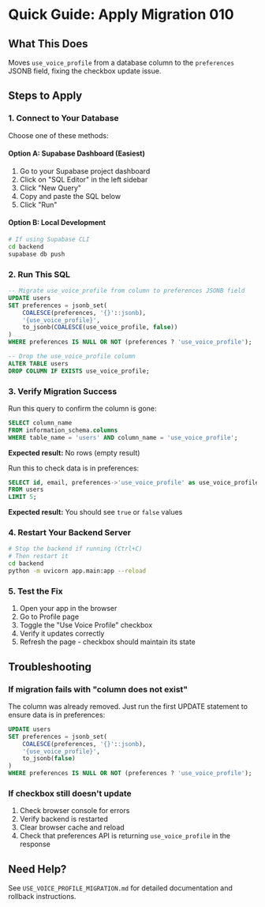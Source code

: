 # Quick Guide: Apply Migration 010

## What This Does
Moves `use_voice_profile` from a database column to the `preferences` JSONB field, fixing the checkbox update issue.

## Steps to Apply

### 1. Connect to Your Database
Choose one of these methods:

#### Option A: Supabase Dashboard (Easiest)
1. Go to your Supabase project dashboard
2. Click on "SQL Editor" in the left sidebar
3. Click "New Query"
4. Copy and paste the SQL below
5. Click "Run"

#### Option B: Local Development
```bash
# If using Supabase CLI
cd backend
supabase db push
```

### 2. Run This SQL

```sql
-- Migrate use_voice_profile from column to preferences JSONB field
UPDATE users 
SET preferences = jsonb_set(
    COALESCE(preferences, '{}'::jsonb),
    '{use_voice_profile}',
    to_jsonb(COALESCE(use_voice_profile, false))
)
WHERE preferences IS NULL OR NOT (preferences ? 'use_voice_profile');

-- Drop the use_voice_profile column
ALTER TABLE users 
DROP COLUMN IF EXISTS use_voice_profile;
```

### 3. Verify Migration Success

Run this query to confirm the column is gone:
```sql
SELECT column_name 
FROM information_schema.columns 
WHERE table_name = 'users' AND column_name = 'use_voice_profile';
```
**Expected result:** No rows (empty result)

Run this to check data is in preferences:
```sql
SELECT id, email, preferences->'use_voice_profile' as use_voice_profile 
FROM users 
LIMIT 5;
```
**Expected result:** You should see `true` or `false` values

### 4. Restart Your Backend Server
```bash
# Stop the backend if running (Ctrl+C)
# Then restart it
cd backend
python -m uvicorn app.main:app --reload
```

### 5. Test the Fix
1. Open your app in the browser
2. Go to Profile page
3. Toggle the "Use Voice Profile" checkbox
4. Verify it updates correctly
5. Refresh the page - checkbox should maintain its state

## Troubleshooting

### If migration fails with "column does not exist"
The column was already removed. Just run the first UPDATE statement to ensure data is in preferences:
```sql
UPDATE users 
SET preferences = jsonb_set(
    COALESCE(preferences, '{}'::jsonb),
    '{use_voice_profile}',
    to_jsonb(false)
)
WHERE preferences IS NULL OR NOT (preferences ? 'use_voice_profile');
```

### If checkbox still doesn't update
1. Check browser console for errors
2. Verify backend is restarted
3. Clear browser cache and reload
4. Check that preferences API is returning `use_voice_profile` in the response

## Need Help?
See `USE_VOICE_PROFILE_MIGRATION.md` for detailed documentation and rollback instructions.

